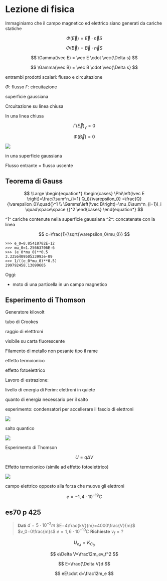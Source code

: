 # Lezione di fisica

Immaginiamo che il campo magnetico ed elettrico siano generati da cariche statiche


$$
\Phi(\vec E) = \vec E\cdot \vec n S
$$

$$
\Phi (\vec B) = \vec B \cdot \vec n S
$$


$$
\Gamma(\vec E) = \vec E \cdot  \vec{\Delta s}
$$

$$
\Gamma(\vec B) = \vec B \cdot  \vec{\Delta s}
$$

entrambi prodotti scalari: flusso e circuitazione

$\Phi$: flusso
$\Gamma$: circuitazione

superficie gaussiana

Crcuitazione su linea chiusa


In una linea chiusa

$$
\Gamma(\vec E)_\gamma=0
$$

$$
\Phi(\vec B)=0
$$

![](https://i.imgur.com/SG9GADY.jpg)

in una superficie gaussiana

Flusso entrante = flusso uscente

## Teorema di Gauss

$$
\Large
\begin{equation*} \begin{cases} \Phi\left(\vec E \right)=\frac{\sum^n_{i=1} Q_i}{\varepsilon_0} =\frac{Q}{\varepsilon_0}\quad{}^1
\\
\Gamma\left(\vec B\right)=\mu_0\sum^n_{i=1}I_i \quad\space\space {}^2
\end{cases} \end{equation*} 
$$

^1^ cariche contenute nella superficie gaussiana
^2^: concatenate con la linea


$$
c=\frac{1}{\sqrt{\varepsilon_0\mu_0}}
$$

	>>> e_0=8.85418782E-12     
	>>> mu_0=1.25663706E-6         
	>>> (e_0*mu_0)**0.5
	3.335640950523993e-09
	>>> 1/((e_0*mu_0)**0.5)    
	299792458.13099605

Oggi:
* moto di una particella in un campo magnetico

## Esperimento di Thomson

Generatore kilovolt

tubo di Crookes

raggio di eletttroni

visibile su carta fluorescente


Filamento di metallo non pesante tipo il rame

effetto termoionico

effetto fotoelettrico

Lavoro di estrazione:

livello di energia di Ferim: elettroni in quiete

quanto di energia necessario per il salto

esperimento: condensatori per accellerare il fascio di elettroni

![](https://i.imgur.com/o0O8IFl.jpg)


salto quantico

![](https://i.imgur.com/3hai1nA.jpg)



Esperimento di Thomson

$$
U=q\Delta V
$$

Effetto termoionico (simile ad effetto fotoelettrico)

![](https://i.imgur.com/pY60Yb2.jpg)

campo elettrico opposto alla forza che muove gli elettroni

$$
e=-1,4\cdot 10^{-19}C
$$



## es70 p 425

> **Dati**
> $d=5\cdot 10^{-2}m$
> $E=4\frac{kV}{m}=4000\frac{V}{m}$
> $v_0=0\frac{m}s$
> $e=1,6\cdot 10^{-19}C$
> **Richieste**
> $v_f=?$



$$
U_{e_A}=K_{C_B}
$$

$$
e\Delta V=\frac12m_ev_f^2
$$

$$
E=\frac{\Delta V}d
$$

$$
eE\cdot d=\frac12m_e
$$

<!--stackedit_data:
eyJoaXN0b3J5IjpbMTc0OTM1NzQ2MywxNTY3ODQ0MDczLDE5Nj
c5MDUzOCwtMTIwNDY0MTc4OCwtMTQzMDQzMDM1NSwtMjEyNjUw
NzI2NSw2ODA3MDY4MjcsLTEwODUzMzk4MiwtMTY5MTA3OTM2LD
cwNTE3NjMwMF19
-->